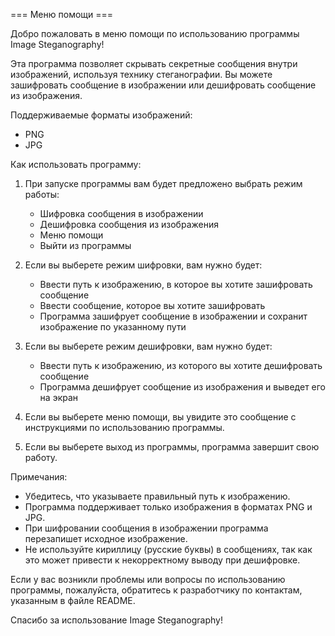 === Меню помощи ===

Добро пожаловать в меню помощи по использованию программы Image Steganography!

Эта программа позволяет скрывать секретные сообщения внутри изображений, используя технику стеганографии. Вы можете зашифровать сообщение в изображении или дешифровать сообщение из изображения.

Поддерживаемые форматы изображений:
- PNG
- JPG

Как использовать программу:

1. При запуске программы вам будет предложено выбрать режим работы:
   - Шифровка сообщения в изображении
   - Дешифровка сообщения из изображения
   - Меню помощи
   - Выйти из программы

2. Если вы выберете режим шифровки, вам нужно будет:
   - Ввести путь к изображению, в которое вы хотите зашифровать сообщение
   - Ввести сообщение, которое вы хотите зашифровать
   - Программа зашифрует сообщение в изображении и сохранит изображение по указанному пути

3. Если вы выберете режим дешифровки, вам нужно будет:
   - Ввести путь к изображению, из которого вы хотите дешифровать сообщение
   - Программа дешифрует сообщение из изображения и выведет его на экран

4. Если вы выберете меню помощи, вы увидите это сообщение с инструкциями по использованию программы.

5. Если вы выберете выход из программы, программа завершит свою работу.

Примечания:
- Убедитесь, что указываете правильный путь к изображению.
- Программа поддерживает только изображения в форматах PNG и JPG.
- При шифровании сообщения в изображении программа перезапишет исходное изображение.
- Не используйте кириллицу (русские буквы) в сообщениях, так как это может привести к некорректному выводу при дешифровке.

Если у вас возникли проблемы или вопросы по использованию программы, пожалуйста, обратитесь к разработчику по контактам, указанным в файле README.

Спасибо за использование Image Steganography!
